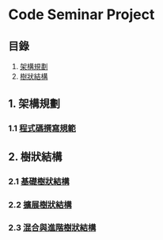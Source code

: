# Code Seminar Project

## 目錄
1. [架構規劃](#1-架構規劃)
1. [樹狀結構](#2-樹狀結構)


## 1. 架構規劃

### 1.1 [程式碼撰寫規範](architecture/C#/Coding-Guideline.md)

## 2. 樹狀結構

### 2.1 [基礎樹狀結構](database/sql/tree-structure/tree-structure.md)

### 2.2 [擴展樹狀結構](database/sql/tree-structure/Extended-Tree-Structures.md)

### 2.3 [混合與進階樹狀結構](database/sql/tree-structure/Advanced-and-Hybrid-Tree-Structures.md)

